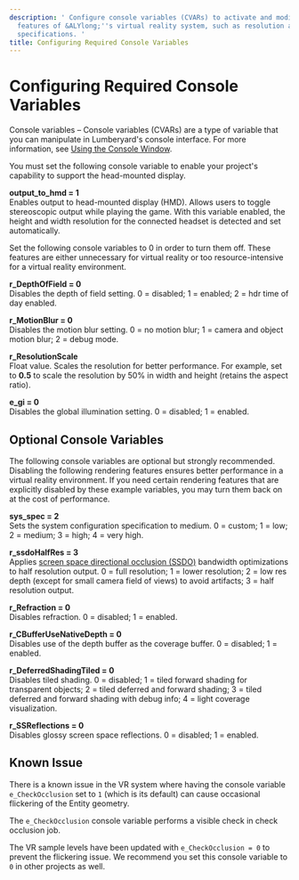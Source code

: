 ```yaml
---
description: ' Configure console variables (CVARs) to activate and modify configurable
  features of &ALYlong;''s virtual reality system, such as resolution and performance
  specifications. '
title: Configuring Required Console Variables
---
```

# Configuring Required Console Variables<a name="virtual-reality-cvars"></a>

Console variables – Console variables \(CVARs\) are a type of variable that you can manipulate in Lumberyard's console interface\. For more information, see [Using the Console Window](/docs/userguide/console-intro.md)\.

You must set the following console variable to enable your project's capability to support the head\-mounted display\.

**output\_to\_hmd = 1**  
Enables output to head\-mounted display \(HMD\)\. Allows users to toggle stereoscopic output while playing the game\. With this variable enabled, the height and width resolution for the connected headset is detected and set automatically\.



Set the following console variables to 0 in order to turn them off\. These features are either unnecessary for virtual reality or too resource\-intensive for a virtual reality environment\.

**r\_DepthOfField = 0**  
Disables the depth of field setting\. 0 = disabled; 1 = enabled; 2 = hdr time of day enabled\.

**r\_MotionBlur = 0**  
Disables the motion blur setting\. 0 = no motion blur; 1 = camera and object motion blur; 2 = debug mode\.

**r\_ResolutionScale**  
Float value\. Scales the resolution for better performance\. For example, set to **0\.5** to scale the resolution by 50% in width and height \(retains the aspect ratio\)\.

**e\_gi = 0**  
Disables the global illumination setting\. 0 = disabled; 1 = enabled\.

## Optional Console Variables<a name="vr-optional-cvars"></a>

The following console variables are optional but strongly recommended\. Disabling the following rendering features ensures better performance in a virtual reality environment\. If you need certain rendering features that are explicitly disabled by these example variables, you may turn them back on at the cost of performance\.

**sys\_spec = 2**  
Sets the system configuration specification to medium\. 0 = custom; 1 = low; 2 = medium; 3 = high; 4 = very high\.

**r\_ssdoHalfRes = 3**  
Applies [screen space directional occlusion \(SSDO\)](/docs/userguide/ly-glos-chap.md#ssdo) bandwidth optimizations to half resolution output\. 0 = full resolution; 1 = lower resolution; 2 = low res depth \(except for small camera field of views\) to avoid artifacts; 3 = half resolution output\.

**r\_Refraction = 0**  
Disables refraction\. 0 = disabled; 1 = enabled\.

**r\_CBufferUseNativeDepth = 0**  
Disables use of the depth buffer as the coverage buffer\. 0 = disabled; 1 = enabled\.

**r\_DeferredShadingTiled = 0**  
Disables tiled shading\. 0 = disabled; 1 = tiled forward shading for transparent objects; 2 = tiled deferred and forward shading; 3 = tiled deferred and forward shading with debug info; 4 = light coverage visualization\.

**r\_SSReflections = 0**  
Disables glossy screen space reflections\. 0 = disabled; 1 = enabled\.

## Known Issue<a name="virtual-reality-cvars-known-issue"></a>

There is a known issue in the VR system where having the console variable `e_CheckOcclusion` set to `1` \(which is its default\) can cause occasional flickering of the Entity geometry\.

The `e_CheckOcclusion` console variable performs a visible check in check occlusion job\. 

The VR sample levels have been updated with `e_CheckOcclusion = 0` to prevent the flickering issue\. We recommend you set this console variable to `0` in other projects as well\.